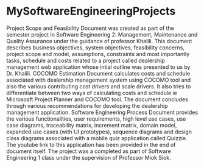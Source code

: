 # MySoftwareEngineeringProjects
Project Scope and Feasibility Document was created as part of the semester project in Software Engineering 2: Management, Maintenance and Quality Assurance under the guidance of professor Khalili. This document describes business objectives, system objectives, feasibility concerns, project scope and model, assumptions, constraints and most importantly tasks, schedule and costs related to a project called dealership management web application whose intial outline was presented to us by Dr. Khalili. 
COCOMO Estimation Document calculates costs and schedule associated with dealership management system using COCOMO tool and also the various contributing cost drivers and scale drivers. It also tries to differentiate between two ways of calculating costs and schedule ie Micrososft Project Planner and COCOMO tool. The document concludes through various recommendations for developing the dealership management application. 
Software Engineering Process Document provides the various functionalities, user requirements, high level use cases, use case diagrams, traceability matrix, increment matrix, domain model, expanded use cases (with UI prototypes), sequence diagrams and design class diagrams associated with a mobile quiz application called Quizzie. The youtube link to this application has been provided in the end of document itself. The project was a completed as part of Software Engineering 1 class under the supervision of Professor Miok Siok. 
